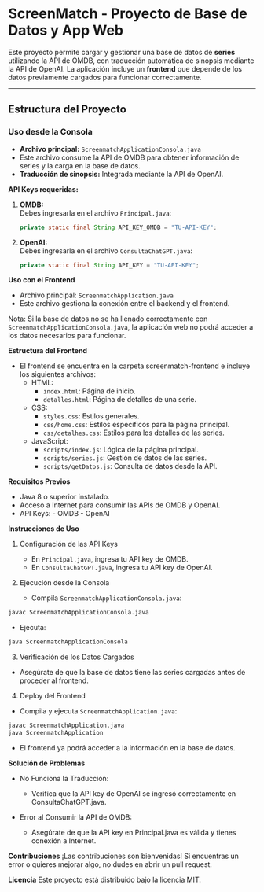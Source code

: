 # ScreenMatch - Proyecto de Base de Datos y App Web

Este proyecto permite cargar y gestionar una base de datos de **series** utilizando la API de OMDB, con traducción automática de sinopsis mediante la API de OpenAI. La aplicación incluye un **frontend** que depende de los datos previamente cargados para funcionar correctamente.

---

## Estructura del Proyecto

### Uso desde la Consola
- **Archivo principal:** `ScreenmatchApplicationConsola.java`  
- Este archivo consume la API de OMDB para obtener información de series y la carga en la base de datos.  
- **Traducción de sinopsis:** Integrada mediante la API de OpenAI.  

**API Keys requeridas:**
1. **OMDB:**  
   Debes ingresarla en el archivo `Principal.java`:
   ```java
   private static final String API_KEY_OMDB = "TU-API-KEY";
2. **OpenAI:**  
   Debes ingresarla en el archivo `ConsultaChatGPT.java`:
   ```java
   private static final String API_KEY = "TU-API-KEY";
   ```

**Uso con el Frontend**
- Archivo principal: `ScreenmatchApplication.java`
- Este archivo gestiona la conexión entre el backend y el frontend.

Nota:
Si la base de datos no se ha llenado correctamente con `ScreenmatchApplicationConsola.java`, la aplicación web no podrá acceder a los datos necesarios para funcionar.

**Estructura del Frontend**
- El frontend se encuentra en la carpeta screenmatch-frontend e incluye los siguientes archivos:
   - HTML:
      - `index.html`: Página de inicio.
      - `detalles.html`: Página de detalles de una serie.
   - CSS:
      - `styles.css`: Estilos generales.
      - `css/home.css`: Estilos específicos para la página principal.
      - `css/detalhes.css`: Estilos para los detalles de las series.
   - JavaScript:
      - `scripts/index.js`: Lógica de la página principal.
      - `scripts/series.js`: Gestión de datos de las series.
      - `scripts/getDatos.js`: Consulta de datos desde la API.

**Requisitos Previos**
- Java 8 o superior instalado.
- Acceso a Internet para consumir las APIs de OMDB y OpenAI.
- API Keys:
      - OMDB
      - OpenAI

**Instrucciones de Uso**
1. Configuración de las API Keys
   - En `Principal.java`, ingresa tu API key de OMDB.
   - En `ConsultaChatGPT.java`, ingresa tu API key de OpenAI.

2. Ejecución desde la Consola
   - Compila `ScreenmatchApplicationConsola.java`:
```bash
javac ScreenmatchApplicationConsola.java
```

- Ejecuta:
```bash
java ScreenmatchApplicationConsola
```

3. Verificación de los Datos Cargados
- Asegúrate de que la base de datos tiene las series cargadas antes de proceder al frontend.

4. Deploy del Frontend
- Compila y ejecuta `ScreenmatchApplication.java`:
```bash
javac ScreenmatchApplication.java
java ScreenmatchApplication
```
- El frontend ya podrá acceder a la información en la base de datos.

**Solución de Problemas**
- No Funciona la Traducción:
   - Verifica que la API key de OpenAI se ingresó correctamente en ConsultaChatGPT.java.

- Error al Consumir la API de OMDB:
   - Asegúrate de que la API key en Principal.java es válida y tienes conexión a Internet.

**Contribuciones**
¡Las contribuciones son bienvenidas! Si encuentras un error o quieres mejorar algo, no dudes en abrir un pull request.

**Licencia**
Este proyecto está distribuido bajo la licencia MIT.
